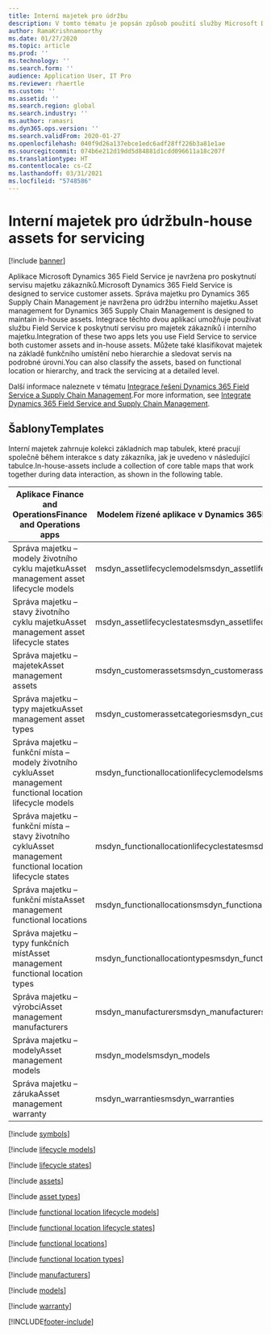 ```yaml
---
title: Interní majetek pro údržbu
description: V tomto tématu je popsán způsob použití služby Microsoft Dynamics 365 Field Service k poskytnutí servisu pro majetek zákazníka i interního majetku.
author: RamaKrishnamoorthy
ms.date: 01/27/2020
ms.topic: article
ms.prod: ''
ms.technology: ''
ms.search.form: ''
audience: Application User, IT Pro
ms.reviewer: rhaertle
ms.custom: ''
ms.assetid: ''
ms.search.region: global
ms.search.industry: ''
ms.author: ramasri
ms.dyn365.ops.version: ''
ms.search.validFrom: 2020-01-27
ms.openlocfilehash: 040f9d26a137ebce1edc6adf28ff226b3a81e1ae
ms.sourcegitcommit: 074b6e212d19dd5d84881d1cdd096611a18c207f
ms.translationtype: HT
ms.contentlocale: cs-CZ
ms.lasthandoff: 03/31/2021
ms.locfileid: "5748586"
---
```

# <a name="in-house-assets-for-servicing"></a><span data-ttu-id="62ec0-103">Interní majetek pro údržbu</span><span class="sxs-lookup"><span data-stu-id="62ec0-103">In-house assets for servicing</span></span>

[!include [banner](../../includes/banner.md)]



<span data-ttu-id="62ec0-104">Aplikace Microsoft Dynamics 365 Field Service je navržena pro poskytnutí servisu majetku zákazníků.</span><span class="sxs-lookup"><span data-stu-id="62ec0-104">Microsoft Dynamics 365 Field Service is designed to service customer assets.</span></span> <span data-ttu-id="62ec0-105">Správa majetku pro Dynamics 365 Supply Chain Management je navržena pro údržbu interního majetku.</span><span class="sxs-lookup"><span data-stu-id="62ec0-105">Asset management for Dynamics 365 Supply Chain Management is designed to maintain in-house assets.</span></span> <span data-ttu-id="62ec0-106">Integrace těchto dvou aplikací umožňuje používat službu Field Service k poskytnutí servisu pro majetek zákazníků i interního majetku.</span><span class="sxs-lookup"><span data-stu-id="62ec0-106">Integration of these two apps lets you use Field Service to service both customer assets and in-house assets.</span></span> <span data-ttu-id="62ec0-107">Můžete také klasifikovat majetek na základě funkčního umístění nebo hierarchie a sledovat servis na podrobné úrovni.</span><span class="sxs-lookup"><span data-stu-id="62ec0-107">You can also classify the assets, based on functional location or hierarchy, and track the servicing at a detailed level.</span></span>

<span data-ttu-id="62ec0-108">Další informace naleznete v tématu [Integrace řešení Dynamics 365 Field Service a Supply Chain Management](https://docs.microsoft.com/dynamics365/field-service/supply-chain-field-service-integration).</span><span class="sxs-lookup"><span data-stu-id="62ec0-108">For more information, see [Integrate Dynamics 365 Field Service and Supply Chain Management](https://docs.microsoft.com/dynamics365/field-service/supply-chain-field-service-integration).</span></span>

## <a name="templates"></a><span data-ttu-id="62ec0-109">Šablony</span><span class="sxs-lookup"><span data-stu-id="62ec0-109">Templates</span></span>

<span data-ttu-id="62ec0-110">Interní majetek zahrnuje kolekci základních map tabulek, které pracují společně během interakce s daty zákazníka, jak je uvedeno v následující tabulce.</span><span class="sxs-lookup"><span data-stu-id="62ec0-110">In-house-assets include a collection of core table maps that work together during data interaction, as shown in the following table.</span></span>

| <span data-ttu-id="62ec0-111">Aplikace Finance and Operations</span><span class="sxs-lookup"><span data-stu-id="62ec0-111">Finance and Operations apps</span></span> | <span data-ttu-id="62ec0-112">Modelem řízené aplikace v Dynamics 365</span><span class="sxs-lookup"><span data-stu-id="62ec0-112">Model-driven apps in Dynamics 365</span></span> | <span data-ttu-id="62ec0-113">popis</span><span class="sxs-lookup"><span data-stu-id="62ec0-113">Description</span></span> |
|-----------------------------|-----------------------------------|-------------|
| <span data-ttu-id="62ec0-114">Správa majetku – modely životního cyklu majetku</span><span class="sxs-lookup"><span data-stu-id="62ec0-114">Asset management asset lifecycle models</span></span> | <span data-ttu-id="62ec0-115">msdyn\_assetlifecyclemodels</span><span class="sxs-lookup"><span data-stu-id="62ec0-115">msdyn\_assetlifecyclemodels</span></span> | |
| <span data-ttu-id="62ec0-116">Správa majetku – stavy životního cyklu majetku</span><span class="sxs-lookup"><span data-stu-id="62ec0-116">Asset management asset lifecycle states</span></span> | <span data-ttu-id="62ec0-117">msdyn\_assetlifecyclestates</span><span class="sxs-lookup"><span data-stu-id="62ec0-117">msdyn\_assetlifecyclestates</span></span> | |
| <span data-ttu-id="62ec0-118">Správa majetku – majetek</span><span class="sxs-lookup"><span data-stu-id="62ec0-118">Asset management assets</span></span> | <span data-ttu-id="62ec0-119">msdyn\_customerassets</span><span class="sxs-lookup"><span data-stu-id="62ec0-119">msdyn\_customerassets</span></span> | |
| <span data-ttu-id="62ec0-120">Správa majetku – typy majetku</span><span class="sxs-lookup"><span data-stu-id="62ec0-120">Asset management asset types</span></span> | <span data-ttu-id="62ec0-121">msdyn\_customerassetcategories</span><span class="sxs-lookup"><span data-stu-id="62ec0-121">msdyn\_customerassetcategories</span></span> | |
| <span data-ttu-id="62ec0-122">Správa majetku – funkční místa – modely životního cyklu</span><span class="sxs-lookup"><span data-stu-id="62ec0-122">Asset management functional location lifecycle models</span></span> | <span data-ttu-id="62ec0-123">msdyn\_functionallocationlifecyclemodels</span><span class="sxs-lookup"><span data-stu-id="62ec0-123">msdyn\_functionallocationlifecyclemodels</span></span> | |
| <span data-ttu-id="62ec0-124">Správa majetku – funkční místa – stavy životního cyklu</span><span class="sxs-lookup"><span data-stu-id="62ec0-124">Asset management functional location lifecycle states</span></span> | <span data-ttu-id="62ec0-125">msdyn\_functionallocationlifecyclestates</span><span class="sxs-lookup"><span data-stu-id="62ec0-125">msdyn\_functionallocationlifecyclestates</span></span> | |
| <span data-ttu-id="62ec0-126">Správa majetku – funkční místa</span><span class="sxs-lookup"><span data-stu-id="62ec0-126">Asset management functional locations</span></span> | <span data-ttu-id="62ec0-127">msdyn\_functionallocations</span><span class="sxs-lookup"><span data-stu-id="62ec0-127">msdyn\_functionallocations</span></span> | |
| <span data-ttu-id="62ec0-128">Správa majetku – typy funkčních míst</span><span class="sxs-lookup"><span data-stu-id="62ec0-128">Asset management functional location types</span></span> | <span data-ttu-id="62ec0-129">msdyn\_functionallocationtypes</span><span class="sxs-lookup"><span data-stu-id="62ec0-129">msdyn\_functionallocationtypes</span></span> | |
| <span data-ttu-id="62ec0-130">Správa majetku – výrobci</span><span class="sxs-lookup"><span data-stu-id="62ec0-130">Asset management manufacturers</span></span> | <span data-ttu-id="62ec0-131">msdyn\_manufacturers</span><span class="sxs-lookup"><span data-stu-id="62ec0-131">msdyn\_manufacturers</span></span> | |
| <span data-ttu-id="62ec0-132">Správa majetku – modely</span><span class="sxs-lookup"><span data-stu-id="62ec0-132">Asset management models</span></span> | <span data-ttu-id="62ec0-133">msdyn\_models</span><span class="sxs-lookup"><span data-stu-id="62ec0-133">msdyn\_models</span></span> | |
| <span data-ttu-id="62ec0-134">Správa majetku – záruka</span><span class="sxs-lookup"><span data-stu-id="62ec0-134">Asset management warranty</span></span> | <span data-ttu-id="62ec0-135">msdyn\_warranties</span><span class="sxs-lookup"><span data-stu-id="62ec0-135">msdyn\_warranties</span></span> | |

[!include [symbols](../../includes/dual-write-symbols.md)]

[!include [lifecycle models](includes/AssetManagementAssetLifecycleModels-msdyn-assetlifecyclemodels.md)]

[!include [lifecycle states](includes/AssetManagementAssetLifecycleStates-msdyn-assetlifecyclestates.md)]

[!include [assets](includes/AssetManagementAssets-msdyn-customerassets.md)]

[!include [asset types](includes/AssetManagementAssetTypes-msdyn-customerassetcategories.md)]

[!include [functional location lifecycle models](includes/AssetManagementFunctionalLocationLifecycleModels-msdyn-functionallocationlifecyclemodels.md)]

[!include [functional location lifecycle states](includes/AssetManagementFunctionalLocationLifecycleStates-msdyn-functionallocationlifecyclestates.md)]

[!include [functional locations](includes/AssetManagementFunctionalLocations-msdyn-functionallocations.md)]

[!include [functional location types](includes/AssetManagementFunctionalLocationTypes-msdyn-functionallocationtypes.md)]

[!include [manufacturers](includes/AssetManagementManufacturers-msdyn-manufacturers.md)]

[!include [models](includes/AssetManagementModels-msdyn-models.md)]

[!include [warranty](includes/AssetManagementWarranty-msdyn-warranties.md)]


[!INCLUDE[footer-include](../../../../includes/footer-banner.md)]